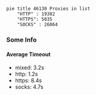 
```mermaid
pie title 46130 Proxies in list
    "HTTP" : 19382
    "HTTPS": 5035
    "SOCKS" : 26064
```

### Some Info
#### Average Timeout

- mixed: 3.2s
- http: 1.2s
- https: 8.4s
- socks: 4.7s